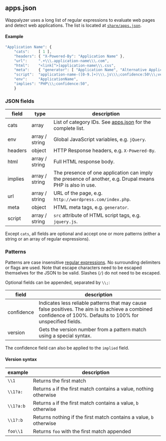 ## apps.json

Wappalyzer uses a long list of regular expressions to evaluate web pages and detect web applications. The list is located at [`share/apps.json`](https://github.com/ElbertF/Wappalyzer/blob/master/share/apps.json).

#### Example

```javascript
"Application Name": { 
	"cats":    [ 1 ], 
	"headers": { "X-Powered-By": "Application Name" },
	"url":     ".+\\\.application-name\\\.com",
	"html":    "<link[^>]application-name\\\.css", 
	"meta":    { "generator": [ "Application Name", "Alternative Application Name" ] },
	"script":  "application-name-([0-9.]+)\\\.js\\\;confidence:50\\\;version:\\\\1",
	"env":     "ApplicationName",
	"implies": "PHP\\\;confidence:50",
	}
```

### JSON fields

field      | type   | description
-----------|--------|------------
cats       | array          | List of category IDs. See [apps.json](https://github.com/ElbertF/Wappalyzer/blob/master/share/apps.json) for the complete list.
env        | array / string | Global JavaScript variables, e.g. `jQuery`.
headers    | object         | HTTP Response headers, e.g. `X-Powered-By`.
html       | array / string | Full HTML response body.
implies    | array / string | The presence of one application can imply the presence of another, e.g. Drupal means PHP is also in use.
url        | array / string | URL of the page, e.g. `http://wordpress.com/index.php`.
meta       | object         | HTML meta tags, e.g. `generator`.
script     | array / string | `src` attribute of HTML script tags, e.g. `jquery.js`.

Except `cats`, all fields are optional and accept one or more patterns (either a string or an array of regular expressions).

### Patterns

Patterns are case insensitive [regular expressions](https://developer.mozilla.org/en-US/docs/JavaScript/Guide/Regular_Expressions). No surrounding delimiters or flags are used. Note that escape characters need to be escaped themselves for the JSON to be valid. Slashes (`/`) do not need to be escaped.

Optional fields can be appended, separated by `\\;`:

field      | description
-----------|------------
confidence | Indicates less reliable patterns that may cause false positives. The aim is to achieve a combined confidence of 100%. Defaults to 100% for unspecified fields.
version    | Gets the version number from a pattern match using a special syntax.

The confidence field can also be applied to the `implied` field.

#### Version syntax

example    | description
-----------|------------
`\\1`      | Returns the first match
`\\1?a:`   | Returns `a` if the first match contains a value, nothing otherwise
`\\1?a:b`  | Returns `a` if the first match contains a value, `b` otherwise
`\\1?:b`   | Returns nothing if the first match contains a value, `b` otherwise
`foo\\1`   | Returns `foo` with the first match appended